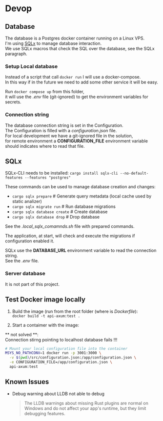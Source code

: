 # Devop

## Database

The database is a Postgres docker container running on a Linux VPS.  
I'm using [SQLx](https://docs.rs/sqlx/latest/sqlx) to manage database interaction.  
We use SQLx macros that check the SQL over the database, see the SQLx paragraph.  


### Setup Local database

Instead of a script that call `docker run` I will use a docker-compose.  
In this way if in the future we need to add some other service it will be easy.  

Run ``docker compose up`` from this folder,   
it will use the _.env_ file (git-ignored) to get the environment variables for secrets.  

### Connection string

The database connection string is set in the Configuration.  
The Configuration is filled with a _configuration.json_ file.  
For local development we have a git-ignored file in the solution,  
for remote environment a **CONFIGURATION_FILE** environment variable should indicates where to read that file.  

## SQLx

SQLx-CLI needs to be installed: ``cargo install sqlx-cli --no-default-features --features "postgres"``
  
These commands can be used to manage database creation and changes:
- ``cargo sqlx prepare``         # Generate query metadata (local cache used by static analizer)
- ``cargo sqlx migrate run``     # Run database migrations
- ``cargo sqlx database create`` # Create database
- ``cargo sqlx database drop``   # Drop database

See the *.local_sqlx_comamnds.sh* file with prepared commands.  

The application, at start, will check and execute the migrations if configuration enabled it.  
 
SQLx use the **DATABASE_URL** environment variable to read the connection string.  
See the _.env_ file.


### Server database

It is not part of this project.


## Test Docker image locally

1. Build the image (run from the root folder (where is _Dockerfile_):  
``docker build -t api-axum:test .``

2. Start a contaimer with the image:  

** not solved **:  
Connection stirng pointing to localhost database fails !!!

```sh
# Mount your local configuration file into the container
MSYS_NO_PATHCONV=1 docker run -p 3001:3000 \
  -v $(pwd)/src/configuration.json:/app/configuration.json \
  -e CONFIGURATION_FILE=/app/configuration.json \
  api-axum:test
```

## Known Issues

- Debug warning about LLDB not able to debug
  > The LLDB warnings about missing Rust plugins are normal on Windows and do not affect your app's runtime, but they limit debugging features.

  

